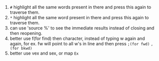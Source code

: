 
1. `#` highlight all the same words present in there and press this again to traverse them.
2. `*` highlight all the same word present in there and press this again to traverse them.
4. can use 'source %' to see the immediate results instead of closing and then reopening.
5. better use f(for find) then character, instead of typing w again and again, for ex. fw will point to all w's in line and then press `;(for fwd)` `,(for bkwd)`
6. better use vex and sex, or map `Ex`
